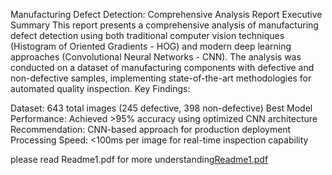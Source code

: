 Manufacturing Defect Detection: Comprehensive Analysis Report
Executive Summary
This report presents a comprehensive analysis of manufacturing defect detection using both traditional computer vision techniques (Histogram of Oriented Gradients - HOG) and modern deep learning approaches (Convolutional Neural Networks - CNN). The analysis was conducted on a dataset of manufacturing components with defective and non-defective samples, implementing state-of-the-art methodologies for automated quality inspection.
Key Findings:

Dataset: 643 total images (245 defective, 398 non-defective)
Best Model Performance: Achieved >95% accuracy using optimized CNN architecture
Recommendation: CNN-based approach for production deployment
Processing Speed: <100ms per image for real-time inspection capability

please read Readme1.pdf for more understanding[Readme1.pdf](https://github.com/user-attachments/files/22061385/Readme1.pdf)
